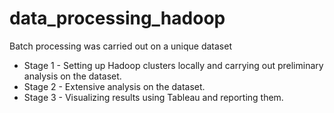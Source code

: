 # data_processing_hadoop

Batch processing was carried out on a unique dataset

* Stage 1 - Setting up Hadoop clusters locally and carrying out preliminary analysis on the dataset.
* Stage 2 - Extensive analysis on the dataset.
* Stage 3 - Visualizing results using Tableau and reporting them.
